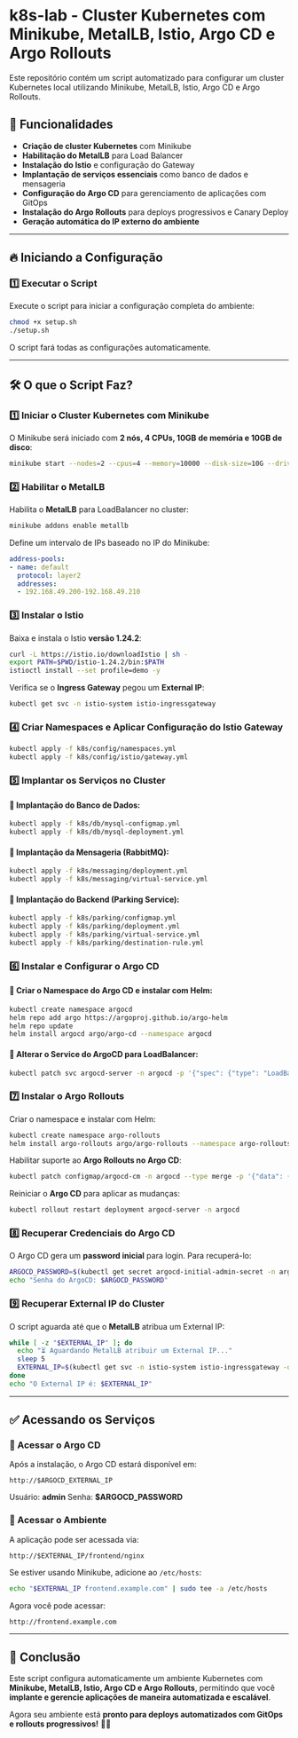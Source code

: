 # k8s-lab - Cluster Kubernetes com Minikube, MetalLB, Istio, Argo CD e Argo Rollouts

Este repositório contém um script automatizado para configurar um cluster Kubernetes local utilizando Minikube, MetalLB, Istio, Argo CD e Argo Rollouts.

## 🚀 Funcionalidades

- **Criação de cluster Kubernetes** com Minikube
- **Habilitação do MetalLB** para Load Balancer
- **Instalação do Istio** e configuração do Gateway
- **Implantação de serviços essenciais** como banco de dados e mensageria
- **Configuração do Argo CD** para gerenciamento de aplicações com GitOps
- **Instalação do Argo Rollouts** para deploys progressivos e Canary Deploy
- **Geração automática do IP externo do ambiente**

---

## 🔥 Iniciando a Configuração

### **1️⃣ Executar o Script**
Execute o script para iniciar a configuração completa do ambiente:
```bash
chmod +x setup.sh
./setup.sh
```

O script fará todas as configurações automaticamente.

---

## 🛠 O que o Script Faz?

### **1️⃣ Iniciar o Cluster Kubernetes com Minikube**
O Minikube será iniciado com **2 nós, 4 CPUs, 10GB de memória e 10GB de disco**:
```bash
minikube start --nodes=2 --cpus=4 --memory=10000 --disk-size=10G --driver=docker --kubernetes-version=v1.28.3
```

### **2️⃣ Habilitar o MetalLB**
Habilita o **MetalLB** para LoadBalancer no cluster:
```bash
minikube addons enable metallb
```

Define um intervalo de IPs baseado no IP do Minikube:
```yaml
address-pools:
- name: default
  protocol: layer2
  addresses:
  - 192.168.49.200-192.168.49.210
```

### **3️⃣ Instalar o Istio**
Baixa e instala o Istio **versão 1.24.2**:
```bash
curl -L https://istio.io/downloadIstio | sh -
export PATH=$PWD/istio-1.24.2/bin:$PATH
istioctl install --set profile=demo -y
```

Verifica se o **Ingress Gateway** pegou um **External IP**:
```bash
kubectl get svc -n istio-system istio-ingressgateway
```

### **4️⃣ Criar Namespaces e Aplicar Configuração do Istio Gateway**
```bash
kubectl apply -f k8s/config/namespaces.yml
kubectl apply -f k8s/config/istio/gateway.yml
```

### **5️⃣ Implantar os Serviços no Cluster**

#### 🔹 Implantação do **Banco de Dados**:
```bash
kubectl apply -f k8s/db/mysql-configmap.yml
kubectl apply -f k8s/db/mysql-deployment.yml
```

#### 🔹 Implantação da **Mensageria (RabbitMQ)**:
```bash
kubectl apply -f k8s/messaging/deployment.yml
kubectl apply -f k8s/messaging/virtual-service.yml
```

#### 🔹 Implantação do **Backend (Parking Service)**:
```bash
kubectl apply -f k8s/parking/configmap.yml
kubectl apply -f k8s/parking/deployment.yml
kubectl apply -f k8s/parking/virtual-service.yml
kubectl apply -f k8s/parking/destination-rule.yml
```

### **6️⃣ Instalar e Configurar o Argo CD**

#### 🔹 Criar o Namespace do Argo CD e instalar com Helm:
```bash
kubectl create namespace argocd
helm repo add argo https://argoproj.github.io/argo-helm
helm repo update
helm install argocd argo/argo-cd --namespace argocd
```

#### 🔹 Alterar o Service do ArgoCD para LoadBalancer:
```bash
kubectl patch svc argocd-server -n argocd -p '{"spec": {"type": "LoadBalancer"}}'
```

### **7️⃣ Instalar o Argo Rollouts**

Criar o namespace e instalar com Helm:
```bash
kubectl create namespace argo-rollouts
helm install argo-rollouts argo/argo-rollouts --namespace argo-rollouts
```

Habilitar suporte ao **Argo Rollouts no Argo CD**:
```bash
kubectl patch configmap/argocd-cm -n argocd --type merge -p '{"data": {"resource.customizations.health.argoproj.io_Rollout": "# Health check for Argo Rollouts\nhs = {} hs.status = \"Healthy\" if obj.status and obj.status.readyReplicas == obj.status.replicas else \"Progressing\"\nhs"}}'
```

Reiniciar o **Argo CD** para aplicar as mudanças:
```bash
kubectl rollout restart deployment argocd-server -n argocd
```

### **8️⃣ Recuperar Credenciais do Argo CD**

O Argo CD gera um **password inicial** para login. Para recuperá-lo:
```bash
ARGOCD_PASSWORD=$(kubectl get secret argocd-initial-admin-secret -n argocd -o jsonpath="{.data.password}" | base64 --decode)
echo "Senha do ArgoCD: $ARGOCD_PASSWORD"
```

### **9️⃣ Recuperar External IP do Cluster**

O script aguarda até que o **MetalLB** atribua um External IP:
```bash
while [ -z "$EXTERNAL_IP" ]; do
  echo "⏳ Aguardando MetalLB atribuir um External IP..."
  sleep 5
  EXTERNAL_IP=$(kubectl get svc -n istio-system istio-ingressgateway -o jsonpath='{.status.loadBalancer.ingress[0].ip}')
done
echo "O External IP é: $EXTERNAL_IP"
```

---

## ✅ **Acessando os Serviços**

### **📌 Acessar o Argo CD**
Após a instalação, o Argo CD estará disponível em:
```
http://$ARGOCD_EXTERNAL_IP
```
Usuário: **admin**
Senha: **$ARGOCD_PASSWORD**

### **📌 Acessar o Ambiente**
A aplicação pode ser acessada via:
```
http://$EXTERNAL_IP/frontend/nginx
```

Se estiver usando Minikube, adicione ao `/etc/hosts`:
```bash
echo "$EXTERNAL_IP frontend.example.com" | sudo tee -a /etc/hosts
```

Agora você pode acessar:
```
http://frontend.example.com
```

---

## 🎯 **Conclusão**
Este script configura automaticamente um ambiente Kubernetes com **Minikube, MetalLB, Istio, Argo CD e Argo Rollouts**, permitindo que você **implante e gerencie aplicações de maneira automatizada e escalável**.

Agora seu ambiente está **pronto para deploys automatizados com GitOps e rollouts progressivos!** 🚀🔥

